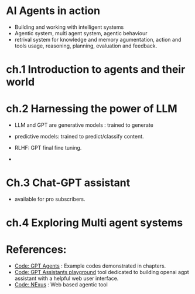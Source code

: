 # AI Agents in action
- Building  and working with intelligent systems
- Agentic system, multi agent system, agentic behaviour
- retrival system for knowledge and memory agumentation, action and tools usage, reasoning, planning, evaluation and feedback.

# ch.1 Introduction to agents and their world

# ch.2 Harnessing the power of LLM
- LLM and GPT are generative models : trained to generate
- predictive models: trained to predict/classify content.

- RLHF: GPT  final fine tuning.
- 

# Ch.3 Chat-GPT assistant
 - available for pro subscribers.

# ch.4 Exploring Multi agent systems


# References:

* [Code: GPT Agents](https://github.com/cxbxmxcx/GPT-Agents) : Example codes demonstrated in chapters.
* [Code: GPT Assistants playground](https://github.com/cxbxmxcx/GPTAssistantsPlayground) tool dedicated to building openai agpt assistant with a helpful web user interface.
* [Code: NExus](https://github.com/cxbxmxcx/Nexus) : Web based agentic tool

